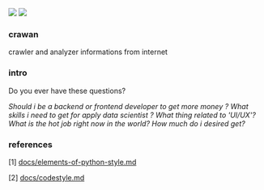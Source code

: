 <img src="https://img.shields.io/badge/license-MIT-green" /> <img src="https://img.shields.io/badge/version-v0.1-lightgrey" />

### crawan

crawler and analyzer informations from internet

### intro

Do you ever have these questions?

*Should i be a backend or frontend developer to get more money ?*
*What skills i need to get for apply data scientist ?*
*What thing related to 'UI/UX'?*
*What is the hot job right now in the world? How much do i desired get?*

### references

[1] [docs/elements-of-python-style.md](https://github.com/amontalenti/elements-of-python-style)

[2] [docs/codestyle.md](https://github.com/updog/codestyle)

